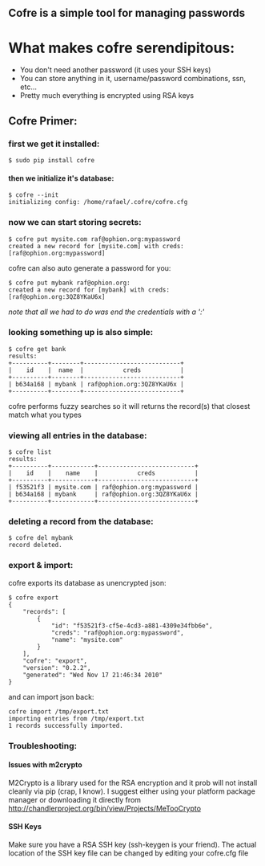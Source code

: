 ## Cofre is a simple tool for managing passwords

# What makes cofre serendipitous:
* You don't need another password (it uses your SSH keys)
* You can store anything in it, username/password combinations, ssn, etc...
* Pretty much everything is encrypted using RSA keys

## Cofre Primer:

### first we get it installed:

	$ sudo pip install cofre
	
#### then we initialize it's database:

	$ cofre --init
	initializing config: /home/rafael/.cofre/cofre.cfg
	
### now we can start storing secrets:

	$ cofre put mysite.com raf@ophion.org:mypassword
	created a new record for [mysite.com] with creds: [raf@ophion.org:mypassword]

cofre can also auto generate a password for you:

	$ cofre put mybank raf@ophion.org:
	created a new record for [mybank] with creds: [raf@ophion.org:3QZ8YKaU6x]

*note that all we had to do was end the credentials with a ':'*

### looking something up is also simple:

	$ cofre get bank
	results:
	+----------+--------+---------------------------+
	|    id    |  name  |           creds           |
	+----------+--------+---------------------------+
	| b634a168 | mybank | raf@ophion.org:3QZ8YKaU6x |
	+----------+--------+---------------------------+

cofre performs fuzzy searches so it will returns the record(s) that closest match what you types

### viewing all entries in the database:

	$ cofre list
	results:
	+----------+------------+---------------------------+
	|    id    |    name    |           creds           |
	+----------+------------+---------------------------+
	| f53521f3 | mysite.com | raf@ophion.org:mypassword |
	| b634a168 | mybank     | raf@ophion.org:3QZ8YKaU6x |
	+----------+------------+---------------------------+

### deleting a record from the database:

	$ cofre del mybank
	record deleted.

### export & import:

cofre exports its database as unencrypted json:
	
	$ cofre export
	{
	    "records": [
	        {
	            "id": "f53521f3-cf5e-4cd3-a881-4309e34fbb6e", 
	            "creds": "raf@ophion.org:mypassword", 
	            "name": "mysite.com"
	        }
	    ], 
	    "cofre": "export", 
	    "version": "0.2.2", 
	    "generated": "Wed Nov 17 21:46:34 2010"
	}

and can import json back:

	cofre import /tmp/export.txt 
	importing entries from /tmp/export.txt
	1 records successfully imported.
			
### Troubleshooting:

####  Issues with m2crypto

M2Crypto is a library used for the RSA encryption and it prob will not install cleanly via pip (crap, I know). I suggest either using your platform package manager or downloading it directly from http://chandlerproject.org/bin/view/Projects/MeTooCrypto


#### SSH Keys 

Make sure you have a RSA SSH key (ssh-keygen is your friend). The actual location of the SSH key file can be changed by editing your cofre.cfg file


	
